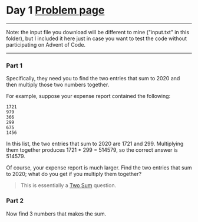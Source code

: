 # Day 1 [Problem page](https://adventofcode.com/2020/day/1)

----
Note: the input file you download will be different to mine ("input.txt" in this folder), but I included it here just in case you want to test the code without participating on Advent of Code.

----

### Part 1
Specifically, they need you to find the two entries that sum to 2020 and then multiply those two numbers together.

For example, suppose your expense report contained the following:
```
1721
979
366
299
675
1456
```

In this list, the two entries that sum to 2020 are 1721 and 299. Multiplying them together produces 1721 * 299 = 514579, so the correct answer is 514579.

Of course, your expense report is much larger. Find the two entries that sum to 2020; what do you get if you multiply them together?

>This is essentially a [Two Sum](https://leetcode.com/problems/two-sum/) question.

### Part 2

Now find 3 numbers that makes the sum.
